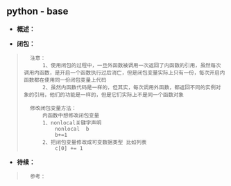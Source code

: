 ## python - base
- **概述：**
>
>
>
>
>
>
>
>

- **闭包：**
>       注意：
>           1、使用闭包的过程中，一旦外函数被调用一次返回了内函数的引用，虽然每次调用内函数，是开启一个函数执行过后消亡，但是闭包变量实际上只有一份，每次开启内函数都在使用同一份闭包变量上代码
>           2、虽然内函数代码是一样的，但其实，每次调用外函数，都返回不同的实例对象的引用，他们的功能是一样的，但是它们实际上不是同一个函数对象
>
>       修改闭包变量方法：
>           内函数中想修改闭包变量
>           1、nonlocal关键字声明
>               nonlocal  b
>               b+=1
>           2、把闭包变量修改成可变数据类型 比如列表
>               c[0] += 1
>
>
>

- **待续：**
>       参考：
>
>
>
>
>
>
>
>
>
>
>
>
>
>
>
>
>
>
>
>
>
>
>
>
>
>
>
>
